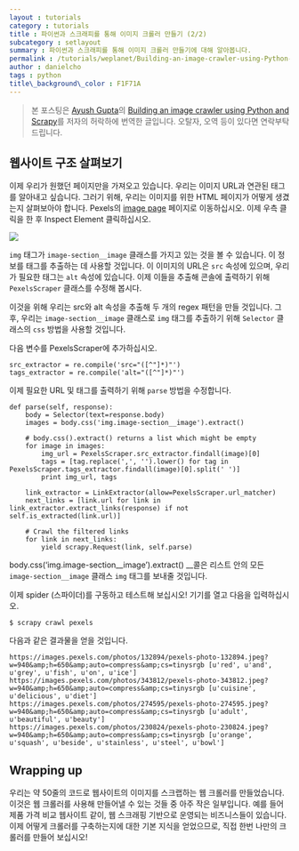```yaml
---
layout : tutorials
category : tutorials
title : 파이썬과 스크래피를 통해 이미지 크롤러 만들기 (2/2)
subcategory : setlayout
summary : 파이썬과 스크래피를 통해 이미지 크롤러 만들기에 대해 알아봅니다.
permalink : /tutorials/weplanet/Building-an-image-crawler-using-Python-and-Scrapy2
author : danielcho
tags : python
title\_background\_color : F1F71A
---
```




> 본 포스팅은 [Ayush Gupta](https://ayushgp.github.io/)의 [Building an image crawler using Python and Scrapy](https://ayushgp.github.io/Building-an-image-crawler-using-Python-and-Scrapy/)를 저자의 허락하에 번역한 글입니다. 오탈자, 오역 등이 있다면 연락부탁드립니다.

  



## 웹사이트 구조 살펴보기 

이제 우리가 원했던 페이지만을 가져오고 있습니다. 우리는 이미지 URL과 연관된 태그를 알아내고 싶습니다. 그러기 위해, 우리는 이미지를 위한 HTML 페이지가 어떻게 생겼는지 살펴보아야 합니다. Pexels의 [image page](https://www.pexels.com/photo/cosmos-dark-galaxy-hd-wallpaper-173383/) 페이지로 이동하십시오. 이제 우측 클릭을 한 후 Inspect Element 클릭하십시오. 



![](https://cloud.githubusercontent.com/assets/7992943/25837283/b5230794-34aa-11e7-84c1-4c14a2b50634.jpg)



`img` 태그가 `image-section__image` 클래스를 가지고 있는 것을 볼 수 있습니다. 이 정보를 태그를 추출하는 데 사용할 것입니다. 이 이미지의 URL은 `src` 속성에 있으며, 우리가 필요한 태그는 `alt` 속성에 있습니다. 이제 이들을 추출해 콘솔에 출력하기 위해 `PexelsScraper` 클래스를 수정해 봅시다. 



이것을 위해 우리는 src와 alt 속성을 추출해 두 개의 regex 패턴을 만들 것입니다. 그 후, 우리는 `image-section__image` 클래스로 `img` 태그를 추출하기 위해 `Selector` 클래스의 `css`  방법을 사용할 것입니다. 

다음 변수를 PexelsScraper에 추가하십시오. 

```
src_extractor = re.compile('src="([^"]*)"')
tags_extractor = re.compile('alt="([^"]*)"')
```



이제 필요한 URL 및 태그를 출력하기 위해 `parse` 방법을 수정합니다. 

```
def parse(self, response):
    body = Selector(text=response.body)
    images = body.css('img.image-section__image').extract()
    
    # body.css().extract() returns a list which might be empty
    for image in images:
        img_url = PexelsScraper.src_extractor.findall(image)[0]
        tags = [tag.replace(',', '').lower() for tag in PexelsScraper.tags_extractor.findall(image)[0].split(' ')]
        print img_url, tags

    link_extractor = LinkExtractor(allow=PexelsScraper.url_matcher)
    next_links = [link.url for link in link_extractor.extract_links(response) if not self.is_extracted(link.url)]
    
    # Crawl the filtered links
    for link in next_links:
        yield scrapy.Request(link, self.parse)

```

body.css(‘img.image-section__image’).extract() __콜은 리스트 안의 모든 `image-section__image`  클래스 `img` 태그를 보내줄 것입니다. 

이제 spider (스파이더)를 구동하고 테스트해 보십시오! 기기를 열고 다음을 입력하십시오.

```
$ scrapy crawl pexels

```



다음과 같은 결과물을 얻을 것입니다.

```
https://images.pexels.com/photos/132894/pexels-photo-132894.jpeg?w=940&amp;h=650&amp;auto=compress&amp;cs=tinysrgb [u'red', u'and', u'grey', u'fish', u'on', u'ice']
https://images.pexels.com/photos/343812/pexels-photo-343812.jpeg?w=940&amp;h=650&amp;auto=compress&amp;cs=tinysrgb [u'cuisine', u'delicious', u'diet']
https://images.pexels.com/photos/274595/pexels-photo-274595.jpeg?w=940&amp;h=650&amp;auto=compress&amp;cs=tinysrgb [u'adult', u'beautiful', u'beauty']
https://images.pexels.com/photos/230824/pexels-photo-230824.jpeg?w=940&amp;h=650&amp;auto=compress&amp;cs=tinysrgb [u'orange', u'squash', u'beside', u'stainless', u'steel', u'bowl']

```





## Wrapping up

우리는 약 50줄의 코드로 웹사이트의 이미지를 스크랩하는 웹 크롤러를 만들었습니다. 이것은 웹 크롤러를 사용해 만들어낼 수 있는 것들 중 아주 작은 일부입니다. 예를 들어 제품 가격 비교 웹사이트 같이, 웹 스크래핑 기반으로 운영되는 비즈니스들이 있습니다. 이제 어떻게 크롤러를 구축하는지에 대한 기본 지식을 얻었으므로, 직접 한번 나만의 크롤러를 만들어 보십시오!



